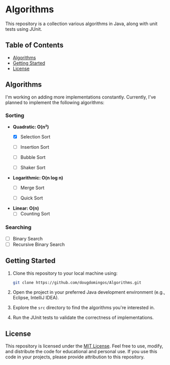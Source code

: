 # Algorithms

This repository is a collection various algorithms in Java, along with unit tests using JUnit.

## Table of Contents

- [Algorithms](#algorithms)
- [Getting Started](#getting-started)
- [License](#license)

## Algorithms
I'm working on adding more implementations constantly. Currently, I've planned
to implement the following algorithms:

### Sorting
- **Quadratic: O(n²)**
  - [X] Selection Sort
  - [ ] Insertion Sort
  - [ ] Bubble Sort
  - [ ] Shaker Sort


- **Logarithmic: O(n log n)**
  - [ ] Merge Sort
  - [ ] Quick Sort


- **Linear: O(n)**
  - [ ] Counting Sort

### Searching
- [ ] Binary Search
- [ ] Recursive Binary Search

## Getting Started

1. Clone this repository to your local machine using:

   ```bash
   git clone https://github.com/dougdomingos/Algorithms.git
   ```

2. Open the project in your preferred Java development environment (e.g., Eclipse, IntelliJ IDEA).

3. Explore the `src` directory to find the algorithms you're interested in.

4. Run the JUnit tests to validate the correctness of implementations.

## License

This repository is licensed under the [MIT License](LICENSE). Feel free to use, modify, and distribute the code for educational and personal use. If you use this code in your projects, please provide attribution to this repository.
